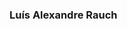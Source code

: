 ### Luís Alexandre Rauch

<!--
**Rauch123/Rauch123** is a ✨ _special_ ✨ repository because its `README.md` (this file) appears on your GitHub profile.

Here are some ideas to get you started:

- 🔭 Atualmente eu estou estudando no Ensino Médio000.
- 🌱 Estou aprendendo programação 
